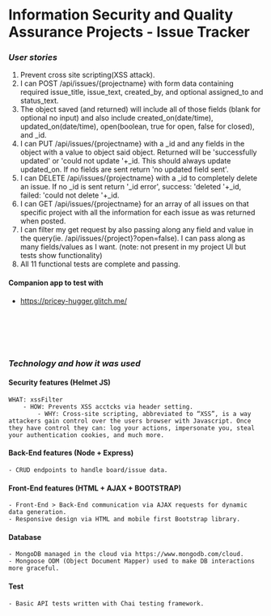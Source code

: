 # Information Security and Quality Assurance Projects - Issue Tracker

### _User stories_

1. Prevent cross site scripting(XSS attack).
2. I can POST /api/issues/{projectname} with form data containing required issue_title, issue_text, created_by, and optional assigned_to and status_text.
3. The object saved (and returned) will include all of those fields (blank for optional no input) and also include created_on(date/time), updated_on(date/time), open(boolean, true for open, false for closed), and _id.
4. I can PUT /api/issues/{projectname} with a _id and any fields in the object with a value to object said object. Returned will be 'successfully updated' or 'could not update '+_id. This should always update updated_on. If no fields are sent return 'no updated field sent'.
5. I can DELETE /api/issues/{projectname} with a _id to completely delete an issue. If no _id is sent return '_id error', success: 'deleted '+_id, failed: 'could not delete '+_id.
6. I can GET /api/issues/{projectname} for an array of all issues on that specific project with all the information for each issue as was returned when posted.
7. I can filter my get request by also passing along any field and value in the query(ie. /api/issues/{project}?open=false). I can pass along as many fields/values as I want. (note: not present in my project UI but tests show functionality)
8. All 11 functional tests are complete and passing.

#### Companion app to test with
- https://pricey-hugger.glitch.me/

  <br>
  <br>
  <br>
  <br>

### _Technology and how it was used_

#### Security features (Helmet JS)
    WHAT: xssFilter
        - HOW: Prevents XSS acctcks via header setting.
            - WHY: Cross-site scripting, abbreviated to “XSS”, is a way attackers gain control over the users browser with Javascript. Once they have control they can: log your actions, impersonate you, steal your authentication cookies, and much more.

#### Back-End features (Node + Express)

    - CRUD endpoints to handle board/issue data.

#### Front-End features (HTML + AJAX + BOOTSTRAP)

    - Front-End > Back-End communication via AJAX requests for dynamic data generation.
    - Responsive design via HTML and mobile first Bootstrap library. 

#### Database

    - MongoDB managed in the cloud via https://www.mongodb.com/cloud.
    - Mongoose ODM (Object Document Mapper) used to make DB interactions more graceful. 

#### Test

    - Basic API tests written with Chai testing framework.
